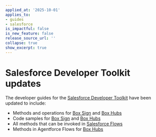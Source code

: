 ```yaml
---
applied_at: '2025-10-01'
applies_to:
- guides
- salesforce
is_impactful: false
is_new_feature: false
release_source_url: ''
collapse: true
show_excerpt: true
---
```


# Salesforce Developer Toolkit updates

The developer guides for the [Salesforce Developer Toolkit][7] have been updated to include:
 - Methods and operations for [Box Sign][1] and [Box Hubs][2]
 - Code samples for [Box Sign][3] and [Box Hubs][4]
 - All methods that can be invoked in [Salesforce Flows][5]
 - Methods in Agentforce Flows for [Box Hubs][6] 


[1]: https://developer.box.com/guides/tooling/salesforce-toolkit/methods/#box-sign
[2]: https://developer.box.com/guides/tooling/salesforce-toolkit/methods/#box-hubs
[3]: https://developer.box.com/guides/tooling/salesforce-toolkit/samples/#create-a-sign-request
[4]: https://developer.box.com/guides/tooling/salesforce-toolkit/samples/#get-box-hubs
[5]: https://developer.box.com/guides/tooling/salesforce-toolkit/flow-actions/#methods-in-salesforce-flows
[6]: https://developer.box.com/guides/tooling/salesforce-toolkit/box-agentforce-package/#box-hubs
[7]: https://developer.box.com/guides/tooling/salesforce-toolkit/